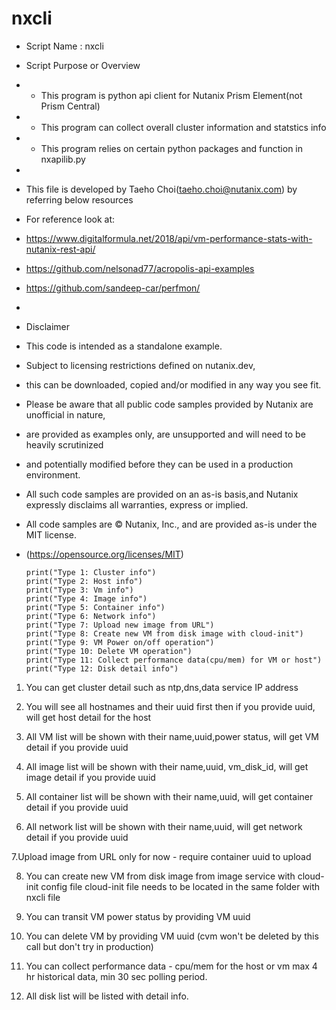 # nxcli

*  Script Name : nxcli
*  Script Purpose or Overview
*  - This program is python api client for Nutanix Prism Element(not Prism Central)
*  - This program can collect overall cluster information and statstics info
*  - This program relies on certain python packages and function in nxapilib.py
*
*  This file is developed by Taeho Choi(taeho.choi@nutanix.com) by referring below resources
*  For reference look at:
*  https://www.digitalformula.net/2018/api/vm-performance-stats-with-nutanix-rest-api/
*  https://github.com/nelsonad77/acropolis-api-examples
*  https://github.com/sandeep-car/perfmon/
*
*   Disclaimer
*   This code is intended as a standalone example.
*   Subject to licensing restrictions defined on nutanix.dev,
*   this can be downloaded, copied and/or modified in any way you see fit.
*   Please be aware that all public code samples provided by Nutanix are unofficial in nature,
*   are provided as examples only, are unsupported and will need to be heavily scrutinized
*   and potentially modified before they can be used in a production environment.
*   All such code samples are provided on an as-is basis,and Nutanix expressly disclaims all warranties, express or implied.
*   All code samples are © Nutanix, Inc., and are provided as-is under the MIT license.
*   (https://opensource.org/licenses/MIT)


        print("Type 1: Cluster info")
        print("Type 2: Host info")
        print("Type 3: Vm info")
        print("Type 4: Image info")
        print("Type 5: Container info")
        print("Type 6: Network info")
        print("Type 7: Upload new image from URL")
        print("Type 8: Create new VM from disk image with cloud-init")
        print("Type 9: VM Power on/off operation")
        print("Type 10: Delete VM operation")
        print("Type 11: Collect performance data(cpu/mem) for VM or host")
        print("Type 12: Disk detail info")

1. You can get cluster detail such as ntp,dns,data service IP address

2. You will see all hostnames  and their uuid first then if you provide uuid, will get host detail for the host

3. All VM list will be shown with their name,uuid,power status, will get VM detail if you provide uuid 

4. All image list will be shown with their name,uuid, vm_disk_id, will get image detail if you provide uuid 

5. All container list will be shown with their name,uuid, will get container detail if you provide uuid 

6. All network list will be shown with their name,uuid, will get network detail if you provide uuid 

7.Upload image from URL only for now - require container uuid to upload

8. You can create new VM from disk image from image service with cloud-init config file
   cloud-init file needs to be located in the same folder with nxcli file

9. You can transit VM power status by providing VM uuid

10. You can delete VM by providing VM uuid (cvm won't be deleted by this call but don't try in production)

11. You can collect performance data - cpu/mem for the host or vm max 4 hr historical data, min 30 sec polling period.

12. All disk list will be listed with detail info.

